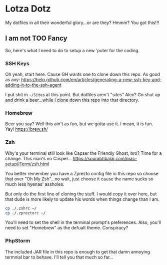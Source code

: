 # Lotza Dotz

My dotfiles in all their wonderful glory...or are they? Hmmm? You got this!!!

## I am not TOO Fancy

So, here's what I need to do to setup a new 'puter for the coding.

### SSH Keys

Oh yeah, start here. Cause GH wants one to clone down this repo. As good as any: https://help.github.com/en/articles/generating-a-new-ssh-key-and-adding-it-to-the-ssh-agent

I put shit in `~/Sites` at this point. But dotfiles aren't "sites" Alex? Go shut up and drink a beer...while I clone down this repo into that directory.

### Homebrew

Beer you say? Well this ain't as fun, but we gotta use it. I mean, it is fun. Yay! https://brew.sh/

### Zsh

Why's your terminal still look like Capser the Friendly Ghost, bro? Time for a change. This man's no Casper...
https://sourabhbajaj.com/mac-setup/iTerm/zsh.html

You better remember you have a Zprezto config file in this repo so choose that over "Oh My Zsh"...no wait, just choose it cause the name sucks so much less hyenas' assholes. 

But only do the first line of cloning the stuff. I would copy it over here, but that dude is more likely to update his words when things change than I am.

```bash
cp ./.zshrc ~/
cp ./.zpreztorc ~/
```

You'll need to set the shell in the terminal prompt's preferences. Also, you'll need to set "Homebrew" as the defualt theme. Conspiracy?

### PhpStorm

The included JAR file in this repo is enough to get that damn annoying termnial bar to behave. I'll tell you that much so far...

